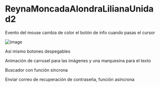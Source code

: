 # ReynaMoncadaAlondraLilianaUnidad2
Evento del mouse cambia de color el botón de info cuando pasas el cursor

![image](https://github.com/alondraReyna11/ReynaMoncadaAlondraLilianaUnidad2/assets/126124032/be009c40-d922-412b-aea4-f9b6b11eb33b)









Así mismo botones despegables











Animación de carrusel para las imágenes y una marquesina para el texto










Buscador con función síncrona













Enviar correo de recuperación de contraseña, función asíncrona  
 


